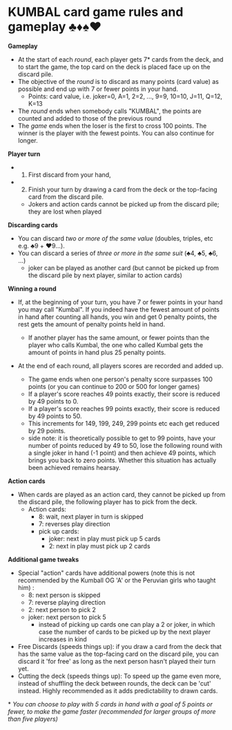 # KUMBAL card game rules and gameplay ♣️♦️♠️♥️

**Gameplay**
* At the start of each _round_, each player gets 7\* cards from the deck, and to start the game, the top card on the deck is placed face up on the discard pile.
* The objective of the _round_ is to discard as many points (card value) as possible and end up with 7 or fewer points in your hand.
    * Points: card value, i.e. joker=0, A=1, 2=2, ..., 9=9, 10=10, J=11, Q=12, K=13
* The _round_ ends when somebody calls "KUMBAL", the points are counted and added to those of the previous round
* The _game_ ends when the loser is the first to cross 100 points. The winner is the player with the fewest points. You can also continue for longer.

**Player turn**
   * 1. First discard from your hand, 
   * 2. Finish your turn by drawing a card from the deck or the top-facing card from the discard pile.
      * Jokers and action cards cannot be picked up from the discard pile; they are lost when played

**Discarding cards**
* You can discard _two or more of the same value_ (doubles, triples, etc e.g. ♣️9 + ♥️9...).
* You can discard a series of _three or more in the same suit_ (♣️4, ♣️5, ♣️6, ...)
   * joker can be played as another card (but cannot be picked up from the discard pile by next player, similar to action cards)

**Winning a round** 
* If,  at the beginning of your turn,  you have 7 or fewer points in your hand you may call "Kumbal". If you indeed have the fewest amount of points in hand after counting all hands, you win and get 0 penalty points, the rest gets the amount of penalty points held in hand. 
    * If another player has the same amount, or fewer points than the player who calls Kumbal, the one who called Kumbal gets the amount of points in hand plus 25 penalty points. 

* At the end of each round, all players scores are recorded and added up.
    * The game ends when one person's penalty score surpasses 100 points (or you can continue to 200 or 500 for longer games)
    * If a player's score reaches 49 points exactly, their score is reduced by 49 points to 0.
    * If a player's score reaches 99 points exactly, their score is reduced by 49 points to 50.
    * This increments for 149, 199, 249, 299 points etc each get reduced by 29 points. 
    * side note: it is theoretically possible to get to 99 points, have your number of points reduced by 49 to 50, lose the following round with a single joker in hand (-1 point) and then achieve 49 points, which brings you back to zero points. Whether this situation has actually been achieved remains hearsay.

**Action cards**
* When cards are played as an action card, they cannot be picked up from the discard pile, the following player has to pick from the deck.
   * Action cards:
      * 8: wait, next player in turn is skipped
      * 7: reverses play direction
      * pick up cards:
         * joker: next in play must pick up 5 cards
         * 2: next in play must pick up 2 cards

**Additional game tweaks**
* Special "action" cards have additional powers (note this is not recommended by the Kumball OG 'A' or the Peruvian girls who taught him) : 
   * 8: next person is skipped
   * 7: reverse playing direction
   * 2: next person to pick 2
   * joker: next person to pick 5
      * instead of picking up cards one can play a 2 or joker, in which case the number of cards to be picked up by the next player increases in kind
*  Free Discards (speeds things up): if you draw a card from the deck that has the same value as the top-facing card on the discard pile, you can discard it 'for free' as long as the next person hasn't played their turn yet.
* Cutting the deck (speeds things up): To speed up the game even more, instead of shuffling the deck between rounds, the deck can be 'cut' instead. Highly recommended as it adds predictability to drawn cards.


\*   *You can choose to play with 5 cards in hand with a goal of 5 points or fewer, to make the game faster (recommended for larger groups of more than five players)*
